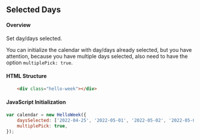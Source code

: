 ## Selected Days

#### Overview
Set day/days selected.

You can initialize the calendar with day/days already selected, but you have attention,
because you have multiple days selected, also need to have the option `multiplePick: true`.

#### HTML Structure
```html
    <div class="hello-week"></div>
```

#### JavaScript Initialization
```js
var calendar = new HelloWeek({
    daysSelected: ['2022-04-25', '2022-05-01', '2022-05-02', '2022-05-03'],
    multiplePick: true,
});
```

